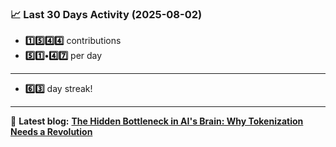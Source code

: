 <!--START_STATS-->
### 📈 Last 30 Days Activity (2025-08-02)  
- **1️⃣5️⃣4️⃣4️⃣** contributions  
- **5️⃣1️⃣•4️⃣7️⃣** per day
---
- **6️⃣3️⃣** day streak!
---
📝 **Latest blog:** [**The Hidden Bottleneck in AI's Brain: Why Tokenization Needs a Revolution**](https://andriak.com/blog/tokenization-revolution)
<!--END_STATS-->
